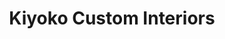 ---
title: "Kiyoko Custom Interiors"
url: /downingtown/kiyoko-custom-interiors/
shop: interior decoration
---